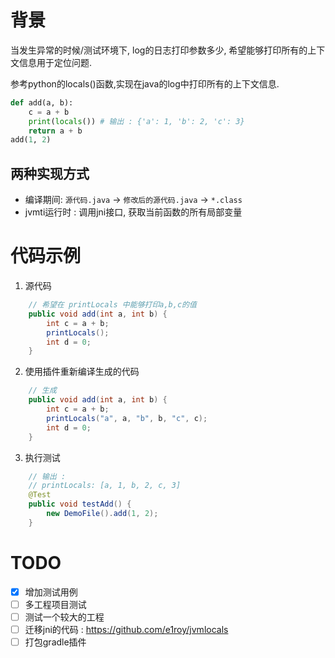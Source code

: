 

# 背景 
当发生异常的时候/测试环境下, log的日志打印参数多少, 希望能够打印所有的上下文信息用于定位问题. 

参考python的locals()函数,实现在java的log中打印所有的上下文信息.
```python
def add(a, b):
    c = a + b 
    print(locals()) # 输出 : {'a': 1, 'b': 2, 'c': 3}
    return a + b
add(1, 2)
```

## 两种实现方式
- 编译期间: `源代码.java` -> `修改后的源代码.java` -> `*.class`
- jvmti运行时 : 调用jni接口, 获取当前函数的所有局部变量

# 代码示例
1. 源代码
```java
    // 希望在 printLocals 中能够打印a,b,c的值
    public void add(int a, int b) {
        int c = a + b;
        printLocals();
        int d = 0;
    }
```
2. 使用插件重新编译生成的代码
```java
    // 生成
    public void add(int a, int b) {
        int c = a + b;
        printLocals("a", a, "b", b, "c", c);
        int d = 0;
    }
```
3. 执行测试
```java
    // 输出 :
    // printLocals: [a, 1, b, 2, c, 3]
    @Test
    public void testAdd() {
        new DemoFile().add(1, 2);
    }

```

# TODO
- [x] 增加测试用例
- [ ] 多工程项目测试
- [ ] 测试一个较大的工程
- [ ] 迁移jni的代码 : https://github.com/e1roy/jvmlocals
- [ ] 打包gradle插件